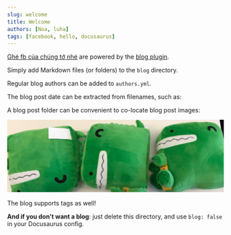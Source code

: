 ```yaml
---
slug: welcome
title: Welcome
authors: [Noa, luha]
tags: [facebook, hello, docusaurus]
---
```


[Ghé fb của chúng tớ nhé](https://www.facebook.com/ngohoanganh.2k) are powered by the [blog plugin](https://www.facebook.com/ngohoanganh.2k).

Simply add Markdown files (or folders) to the `blog` directory.

Regular blog authors can be added to `authors.yml`.

The blog post date can be extracted from filenames, such as:

<!--
- `2019-05-30-welcome.md`
- `2019-05-30-welcome/index.md` -->

A blog post folder can be convenient to co-locate blog post images:

![Docusaurus Plushie](./docusaurus-plushie-banner.jpeg)

The blog supports tags as well!

**And if you don't want a blog**: just delete this directory, and use `blog: false` in your Docusaurus config.
